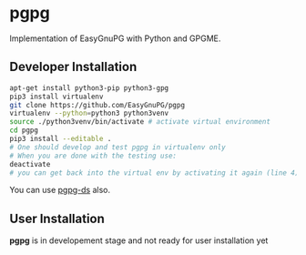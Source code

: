 # pgpg

Implementation of EasyGnuPG with Python and GPGME.

## Developer Installation

```bash
apt-get install python3-pip python3-gpg
pip3 install virtualenv
git clone https://github.com/EasyGnuPG/pgpg
virtualenv --python=python3 python3venv
source ./python3venv/bin/activate # activate virtual environment
cd pgpg
pip3 install --editable .
# One should develop and test pgpg in virtualenv only
# When you are done with the testing use:
deactivate
# you can get back into the virtual env by activating it again (line 4)
```

You can use [pgpg-ds](https://github.com/EasyGnuPG/pgpg-ds) also.

## User Installation

__pgpg__ is in developement stage and not ready for user installation yet
